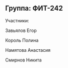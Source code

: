 Группа: ФИТ-242
-------------------------
Участники:

Завьялов Егор

Король Полина

Намятова Анастасия

Смирнов Никита
